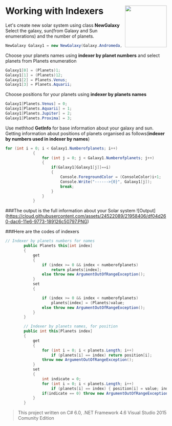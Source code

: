 # Working with Indexers  <img src="https://cloud.githubusercontent.com/assets/24522089/21962098/41a510c8-db36-11e6-95ef-eb392a0a1919.png" align="right" width="130px" height="130px" /> 

Let's create new solar system using class **NewGalaxy**                 
Select the galaxy, sun(from Galaxy and Sun enumerations) and the number of planets.

```c#
NewGalaxy Galaxy1 = new NewGalaxy(Galaxy.Andromeda, Sun.Sirius, 4);
```

Choose your planets names using **indexer by planet numbers** and select planets from Planets enumeration
```c#
Galaxy1[0] = (Planets)1;
Galaxy1[1] = (Planets)12;
Galaxy1[2] = Planets.Venus;
Galaxy1[3] = Planets.Aquarii;
```

Choose positions for your planets using **indexer by planets names**
```c#
Galaxy1[Planets.Venus] = 0;
Galaxy1[Planets.Aquarii] = 1;
Galaxy1[Planets.Jupiter] = 2;
Galaxy1[Planets.Proxima] = 3;
```
Use methhod **GetInfo** for base information about your galaxy and sun.             
Getting information about positions of planets organised as follows(**indexer by numbers used in indexer by names**)
```C#
for (int i = 0; i < Galaxy1.Numberofplanets; i++)
            {
                for (int j = 0; j < Galaxy1.Numberofplanets; j++)
                {
                    if(Galaxy1[Galaxy1[j]]==i)
                    {
                        Console.ForegroundColor = (ConsoleColor)i+1;
                        Console.Write("------>{0}", Galaxy1[j]);
                        break;
                    }
                }           
            }
```
###The output is the full information about your Solar system
![Output] (https://cloud.githubusercontent.com/assets/24522089/21958406/df04d260-dac6-11e6-9773-189126c50797.PNG)

###Here are the codes of indexers
```C#
// Indexer by planets numbers for names
        public Planets this[int index]
        {
            get
            {
                if (index >= 0 && index < numberofplanets)
                    return planets[index];
                else throw new ArgumentOutOfRangeException();
            }
            set
            {

                if (index >= 0 && index < numberofplanets)
                    planets[index] = (Planets)value;
                else throw new ArgumentOutOfRangeException();
            }
        }

        // Indexer by planets names, for position
        public int this[Planets index]
        {
            get
            {
                for (int i = 0; i < planets.Length; i++)
                    if (planets[i] == index) return position[i];
                throw new ArgumentOutOfRangeException();
            }
            set
            {
                int indicate = 0;
                for (int i = 0; i < planets.Length; i++)
                    if (planets[i] == index) { position[i] = value; indicate++; }
                if(indicate == 0) throw new ArgumentOutOfRangeException();
            }
        }
```

> This project written on C# 6.0, .NET Framework 4.6 Visual Studio 2015 Comunity Edition
